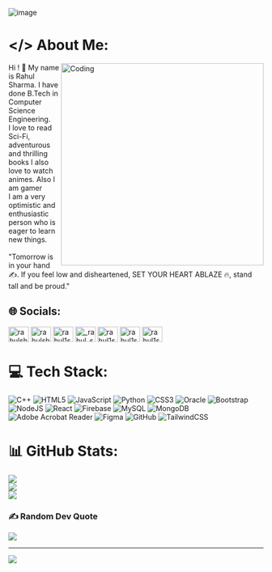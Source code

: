 ![image](https://github.com/user-attachments/assets/d5381b6c-7a39-4cc9-96e7-b97c3fd6652a)

# </> About Me:
<img align="right" alt="Coding" width="400" src="https://user-images.githubusercontent.com/36126914/154766367-2c3d9c80-3cdc-4790-b15c-7eba5eee9fd2.gif">
Hi ! 👋 My name is Rahul Sharma. I have done B.Tech in Computer Science Engineering.<br>I love to read Sci-Fi, adventurous and thrilling books I also love to watch animes. Also I am gamer<br>I am a very optimistic and enthusiastic person who is eager to learn new things. <br><br>"Tomorrow is in your hand ✍. If you feel low and disheartened, SET YOUR HEART ABLAZE 🔥, stand tall and be proud."


## 🌐 Socials:
<p align="left">
<a href="https://twitter.com/rahulsh01554528" target="blank"><img align="center" src="https://raw.githubusercontent.com/rahuldkjain/github-profile-readme-generator/master/src/images/icons/Social/twitter.svg" alt="rahulsh01554528" height="30" width="40" /></a>
<a href="https://linkedin.com/in/rahulsharma1919" target="blank"><img align="center" src="https://raw.githubusercontent.com/rahuldkjain/github-profile-readme-generator/master/src/images/icons/Social/linked-in-alt.svg" alt="rahulsharma1919" height="30" width="40" /></a>
<a href="https://fb.com/rahul1sharma1919" target="blank"><img align="center" src="https://raw.githubusercontent.com/rahuldkjain/github-profile-readme-generator/master/src/images/icons/Social/facebook.svg" alt="rahul1sharma1919" height="30" width="40" /></a>
<a href="https://instagram.com/_rahul_sharma.9554" target="blank"><img align="center" src="https://raw.githubusercontent.com/rahuldkjain/github-profile-readme-generator/master/src/images/icons/Social/instagram.svg" alt="_rahul_sharma.9554" height="30" width="40" /></a>
<a href="https://www.codechef.com/users/rahul1sharma" target="blank"><img align="center" src="https://cdn.jsdelivr.net/npm/simple-icons@3.1.0/icons/codechef.svg" alt="rahul1sharma" height="30" width="40" /></a>
<a href="https://www.leetcode.com/rahul1sharma1919" target="blank"><img align="center" src="https://raw.githubusercontent.com/rahuldkjain/github-profile-readme-generator/master/src/images/icons/Social/leet-code.svg" alt="rahul1sharma1919" height="30" width="40" /></a>
<a href="https://auth.geeksforgeeks.org/user/rahul1sharma1919" target="blank"><img align="center" src="https://raw.githubusercontent.com/rahuldkjain/github-profile-readme-generator/master/src/images/icons/Social/geeks-for-geeks.svg" alt="rahul1sharma1919" height="30" width="40" /></a>
</p>

# 💻 Tech Stack:
![C++](https://img.shields.io/badge/c++-%2300599C.svg?style=flat&logo=c%2B%2B&logoColor=white) ![HTML5](https://img.shields.io/badge/html5-%23E34F26.svg?style=flat&logo=html5&logoColor=white) ![JavaScript](https://img.shields.io/badge/javascript-%23323330.svg?style=flat&logo=javascript&logoColor=%23F7DF1E) ![Python](https://img.shields.io/badge/python-3670A0?style=flat&logo=python&logoColor=ffdd54) ![CSS3](https://img.shields.io/badge/css3-%231572B6.svg?style=flat&logo=css3&logoColor=white) ![Oracle](https://img.shields.io/badge/Oracle-F80000?style=flat&logo=oracle&logoColor=white) ![Bootstrap](https://img.shields.io/badge/bootstrap-%238511FA.svg?style=flat&logo=bootstrap&logoColor=white) ![NodeJS](https://img.shields.io/badge/node.js-6DA55F?style=flat&logo=node.js&logoColor=white) ![React](https://img.shields.io/badge/react-%2320232a.svg?style=flat&logo=react&logoColor=%2361DAFB) ![Firebase](https://img.shields.io/badge/firebase-a08021?style=flat&logo=firebase&logoColor=ffcd34) ![MySQL](https://img.shields.io/badge/mysql-4479A1.svg?style=flat&logo=mysql&logoColor=white) ![MongoDB](https://img.shields.io/badge/MongoDB-%234ea94b.svg?style=flat&logo=mongodb&logoColor=white) ![Adobe Acrobat Reader](https://img.shields.io/badge/Adobe%20Acrobat%20Reader-EC1C24.svg?style=flat&logo=Adobe%20Acrobat%20Reader&logoColor=white) ![Figma](https://img.shields.io/badge/figma-%23F24E1E.svg?style=flat&logo=figma&logoColor=white) ![GitHub](https://img.shields.io/badge/github-%23121011.svg?style=flat&logo=github&logoColor=white) ![TailwindCSS](https://img.shields.io/badge/tailwindcss-%2338B2AC.svg?style=flat&logo=tailwind-css&logoColor=white)
# 📊 GitHub Stats:
![](https://github-readme-stats.vercel.app/api?username=rahulsharma1919&theme=radical&hide_border=false&include_all_commits=true&count_private=false)<br/>
![](https://github-readme-streak-stats.herokuapp.com/?user=rahulsharma1919&theme=radical&hide_border=false)<br/>
![](https://github-readme-stats.vercel.app/api/top-langs/?username=rahulsharma1919&theme=radical&hide_border=false&include_all_commits=true&count_private=false&layout=compact)

### ✍️ Random Dev Quote
![](https://quotes-github-readme.vercel.app/api?type=horizontal&theme=tokyonight)

---
[![](https://visitcount.itsvg.in/api?id=rahulsharma1919&icon=6&color=0)](https://visitcount.itsvg.in)

<!-- Proudly created with GPRM ( https://gprm.itsvg.in ) -->
